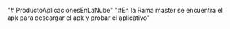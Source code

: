 "# ProductoAplicacionesEnLaNube" 
"#En la Rama master se encuentra el apk para descargar el apk y probar el aplicativo"
